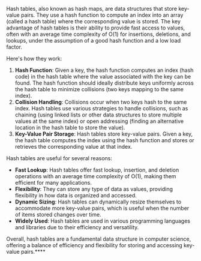 Hash tables, also known as hash maps, are data structures that store key-value pairs. They use a hash function to compute an index into an array (called a hash table) where the corresponding value is stored. The key advantage of hash tables is their ability to provide fast access to values, often with an average time complexity of O(1) for insertions, deletions, and lookups, under the assumption of a good hash function and a low load factor.

Here's how they work:
1. **Hash Function**: Given a key, the hash function computes an index (hash code) in the hash table where the value associated with the key can be found. The hash function should ideally distribute keys uniformly across the hash table to minimize collisions (two keys mapping to the same index).
2. **Collision Handling**: Collisions occur when two keys hash to the same index. Hash tables use various strategies to handle collisions, such as chaining (using linked lists or other data structures to store multiple values at the same index) or open addressing (finding an alternative location in the hash table to store the value).
3. **Key-Value Pair Storage**: Hash tables store key-value pairs. Given a key, the hash table computes the index using the hash function and stores or retrieves the corresponding value at that index.

Hash tables are useful for several reasons:
- **Fast Lookup**: Hash tables offer fast lookup, insertion, and deletion operations with an average time complexity of O(1), making them efficient for many applications.
- **Flexibility**: They can store any type of data as values, providing flexibility in how data is organized and accessed.
- **Dynamic Sizing**: Hash tables can dynamically resize themselves to accommodate more key-value pairs, which is useful when the number of items stored changes over time.
- **Widely Used**: Hash tables are used in various programming languages and libraries due to their efficiency and versatility.

Overall, hash tables are a fundamental data structure in computer science, offering a balance of efficiency and flexibility for storing and accessing key-value pairs.****